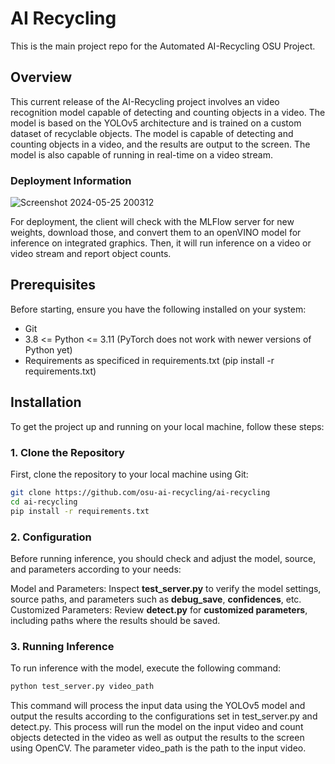 # AI Recycling

This is the main project repo for the Automated AI-Recycling OSU Project. 

## Overview
This current release of the AI-Recycling project involves an video recognition model capable of detecting and counting objects in a video. The model is based on the YOLOv5 architecture and is trained on a custom dataset of recyclable objects. The model is capable of detecting and counting objects in a video, and the results are output to the screen. The model is also capable of running in real-time on a video stream.

### Deployment Information

![Screenshot 2024-05-25 200312](https://github.com/osu-ai-recycling/ai-recycling/assets/39309332/1c9faa6f-0b4c-42ad-b942-c7dc86150a23)

For deployment, the client will check with the MLFlow server for new weights, download those, and convert them to an openVINO model for inference on integrated graphics. Then, it will run inference on a video or video stream and report object counts. 

## Prerequisites

Before starting, ensure you have the following installed on your system:

- Git
- 3.8 <= Python <= 3.11 (PyTorch does not work with newer versions of Python yet)
- Requirements as specificed in requirements.txt (pip install -r requirements.txt)

## Installation

To get the project up and running on your local machine, follow these steps:

### 1. Clone the Repository

First, clone the repository to your local machine using Git:

```bash
git clone https://github.com/osu-ai-recycling/ai-recycling
cd ai-recycling
pip install -r requirements.txt
```

### 2. Configuration
Before running inference, you should check and adjust the model, source, and parameters according to your needs:

Model and Parameters: Inspect **test_server.py** to verify the model settings, source paths, and parameters such as **debug_save**, **confidences**, etc.
Customized Parameters: Review **detect.py** for **customized parameters**, including paths where the results should be saved.


### 3. Running Inference
To run inference with the model, execute the following command:

```bash
python test_server.py video_path
```

This command will process the input data using the YOLOv5 model and output the results according to the configurations set in test_server.py and detect.py. This process will run the model on the input video and count objects detected in the video as well as output the results to the screen
using OpenCV.
The parameter video_path is the path to the input video.

